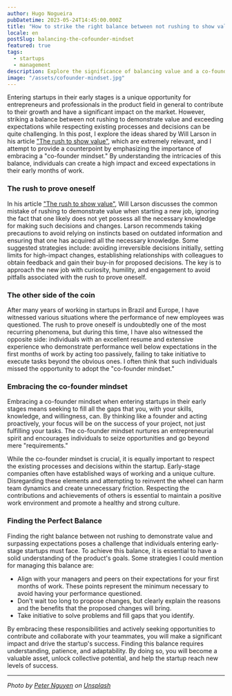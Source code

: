 ```yaml
---
author: Hugo Nogueira
pubDatetime: 2023-05-24T14:45:00.000Z
title: "How to strike the right balance between not rushing to show value and exceeding expectations in early-stage startups"
locale: en
postSlug: balancing-the-cofounder-mindset
featured: true
tags:
  - startups
  - management
description: Explore the significance of balancing value and a co-founder mindset in early-stage startups. Learn how to show value while respecting team dynamics and collaborating towards common goals.
image: "/assets/cofounder-mindset.jpg"
---
```


Entering startups in their early stages is a unique opportunity for entrepreneurs and professionals in the product field in general to contribute to their growth and have a significant impact on the market. However, striking a balance between not rushing to demonstrate value and exceeding expectations while respecting existing processes and decisions can be quite challenging. In this post, I explore the ideas shared by Will Larson in his article ["The rush to show value"](https://lethain.com/showing-value/), which are extremely relevant, and I attempt to provide a counterpoint by emphasizing the importance of embracing a "co-founder mindset." By understanding the intricacies of this balance, individuals can create a high impact and exceed expectations in their early months of work.

### The rush to prove oneself

In his article ["The rush to show value"](https://lethain.com/showing-value/), Will Larson discusses the common mistake of rushing to demonstrate value when starting a new job, ignoring the fact that one likely does not yet possess all the necessary knowledge for making such decisions and changes. Larson recommends taking precautions to avoid relying on instincts based on outdated information and ensuring that one has acquired all the necessary knowledge. Some suggested strategies include: avoiding irreversible decisions initially, setting limits for high-impact changes, establishing relationships with colleagues to obtain feedback and gain their buy-in for proposed decisions. The key is to approach the new job with curiosity, humility, and engagement to avoid pitfalls associated with the rush to prove oneself.

### The other side of the coin

After many years of working in startups in Brazil and Europe, I have witnessed various situations where the performance of new employees was questioned. The rush to prove oneself is undoubtedly one of the most recurring phenomena, but during this time, I have also witnessed the opposite side: individuals with an excellent resume and extensive experience who demonstrate performance well below expectations in the first months of work by acting too passively, failing to take initiative to execute tasks beyond the obvious ones. I often think that such individuals missed the opportunity to adopt the "co-founder mindset."

### Embracing the co-founder mindset

Embracing a co-founder mindset when entering startups in their early stages means seeking to fill all the gaps that you, with your skills, knowledge, and willingness, can. By thinking like a founder and acting proactively, your focus will be on the success of your project, not just fulfilling your tasks. The co-founder mindset nurtures an entrepreneurial spirit and encourages individuals to seize opportunities and go beyond mere "requirements."

While the co-founder mindset is crucial, it is equally important to respect the existing processes and decisions within the startup. Early-stage companies often have established ways of working and a unique culture. Disregarding these elements and attempting to reinvent the wheel can harm team dynamics and create unnecessary friction. Respecting the contributions and achievements of others is essential to maintain a positive work environment and promote a healthy and strong culture.

### Finding the Perfect Balance

Finding the right balance between not rushing to demonstrate value and surpassing expectations poses a challenge that individuals entering early-stage startups must face. To achieve this balance, it is essential to have a solid understanding of the product's goals. Some strategies I could mention for managing this balance are:

- Align with your managers and peers on their expectations for your first months of work. These points represent the minimum necessary to avoid having your performance questioned.
- Don't wait too long to propose changes, but clearly explain the reasons and the benefits that the proposed changes will bring.
- Take initiative to solve problems and fill gaps that you identify.

By embracing these responsibilities and actively seeking opportunities to contribute and collaborate with your teammates, you will make a significant impact and drive the startup's success. Finding this balance requires understanding, patience, and adaptability. By doing so, you will become a valuable asset, unlock collective potential, and help the startup reach new levels of success.

---

*Photo by [Peter Nguyen](https://unsplash.com/@peterng1618) on [Unsplash](https://unsplash.com/photos/a-crowd-of-people-standing-next-to-a-train-HF9WtHWy9cM)*
